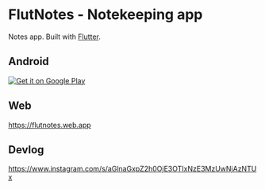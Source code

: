 # FlutNotes - Notekeeping app

Notes app. Built with [Flutter](https://flutter.dev/).

## Android

<a href='https://play.google.com/store/apps/details?id=com.iqfareez.flut_notes&utm_source=Github&utm_campaign=download&pcampaignid=pcampaignidMKT-Other-global-all-co-prtnr-py-PartBadge-Mar2515-1'><img alt='Get it on Google Play' src='https://play.google.com/intl/en_us/badges/static/images/badges/en_badge_web_generic.png'/></a>

## Web

https://flutnotes.web.app

## Devlog

https://www.instagram.com/s/aGlnaGxpZ2h0OjE3OTIxNzE3MzUwNjAzNTUx
